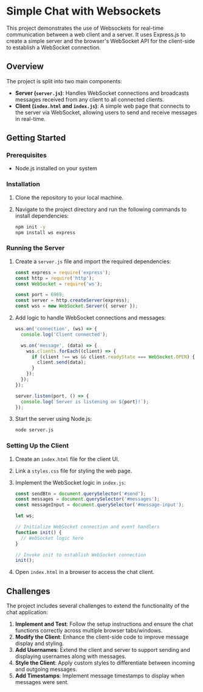 # Simple Chat with Websockets

This project demonstrates the use of Websockets for real-time communication between a web client and a server. It uses Express.js to create a simple server and the browser's WebSocket API for the client-side to establish a WebSocket connection.

## Overview

The project is split into two main components:

- **Server (`server.js`)**: Handles WebSocket connections and broadcasts messages received from any client to all connected clients.
- **Client (`index.html` and `index.js`)**: A simple web page that connects to the server via WebSocket, allowing users to send and receive messages in real-time.

## Getting Started

### Prerequisites

- Node.js installed on your system

### Installation

1. Clone the repository to your local machine.
2. Navigate to the project directory and run the following commands to install dependencies:

   ```bash
   npm init -y
   npm install ws express
   ```

### Running the Server

1. Create a `server.js` file and import the required dependencies:

   ```javascript
   const express = require('express');
   const http = require('http');
   const WebSocket = require('ws');

   const port = 6969;
   const server = http.createServer(express);
   const wss = new WebSocket.Server({ server });
   ```

2. Add logic to handle WebSocket connections and messages:

   ```javascript
   wss.on('connection', (ws) => {
     console.log('Client connected');

     ws.on('message', (data) => {
       wss.clients.forEach((client) => {
         if (client !== ws && client.readyState === WebSocket.OPEN) {
           client.send(data);
         }
       });
     });
   });

   server.listen(port, () => {
     console.log(`Server is listening on ${port}!`);
   });
   ```

3. Start the server using Node.js:

   ```bash
   node server.js
   ```

### Setting Up the Client

1. Create an `index.html` file for the client UI.
2. Link a `styles.css` file for styling the web page.
3. Implement the WebSocket logic in `index.js`:

   ```javascript
   const sendBtn = document.querySelector('#send');
   const messages = document.querySelector('#messages');
   const messageInput = document.querySelector('#message-input');

   let ws;

   // Initialize WebSocket connection and event handlers
   function init() {
     // WebSocket logic here
   }

   // Invoke init to establish WebSocket connection
   init();
   ```

4. Open `index.html` in a browser to access the chat client.

## Challenges

The project includes several challenges to extend the functionality of the chat application:

1. **Implement and Test**: Follow the setup instructions and ensure the chat functions correctly across multiple browser tabs/windows.
2. **Modify the Client**: Enhance the client-side code to improve message display and styling.
3. **Add Usernames**: Extend the client and server to support sending and displaying usernames along with messages.
4. **Style the Client**: Apply custom styles to differentiate between incoming and outgoing messages.
5. **Add Timestamps**: Implement message timestamps to display when messages were sent.
